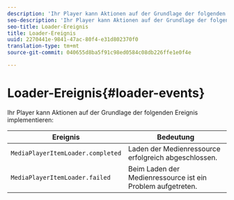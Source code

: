 ```yaml
---
description: 'Ihr Player kann Aktionen auf der Grundlage der folgenden Ereignis implementieren '
seo-description: 'Ihr Player kann Aktionen auf der Grundlage der folgenden Ereignis implementieren '
seo-title: Loader-Ereignis
title: Loader-Ereignis
uuid: 2270441e-9841-47ac-80f4-e31d802370f0
translation-type: tm+mt
source-git-commit: 040655d8ba5f91c98ed0584c08db226ffe1e0f4e

---
```



# Loader-Ereignis{#loader-events}

Ihr Player kann Aktionen auf der Grundlage der folgenden Ereignis implementieren:

| Ereignis | Bedeutung |
|---|---|
| `MediaPlayerItemLoader.completed` | Laden der Medienressource erfolgreich abgeschlossen. |
| `MediaPlayerItemLoader.failed` | Beim Laden der Medienressource ist ein Problem aufgetreten. |

